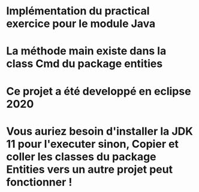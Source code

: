 # Implémentation du practical exercice pour le module Java
# La méthode main existe dans la class Cmd du package entities
# Ce projet a été developpé en eclipse 2020
# Vous auriez besoin d'installer la JDK 11 pour l'executer sinon, Copier et coller les classes du package Entities vers un autre projet peut fonctionner !

